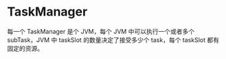 # TaskManager

每一个 TaskManager 是个 JVM，每个 JVM 中可以执行一个或者多个 subTask，JVM 中 taskSlot 的数量决定了接受多少个 task，每个 taskSlot 都有固定的资源。